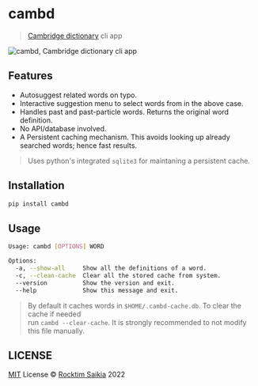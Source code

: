 # cambd

> [Cambridge dictionary](https://dictionary.cambridge.org) cli app

<img src="https://www.dropbox.com/s/1jydlxwzmj8e6po/demo.gif?raw=1" alt="cambd, Cambridge dictionary cli app" />

## Features

- Autosuggest related words on typo.
- Interactive suggestion menu to select words from in the above case.
- Handles past and past-particle words. Returns the original word definition.
- No API/database involved.
- A Persistent caching mechanism. This avoids looking up already searched words; hence fast results.

> Uses python's integrated `sqlite3` for maintaning a persistent cache.

## Installation

```sh
pip install cambd
```

## Usage

```sh
Usage: cambd [OPTIONS] WORD

Options:
  -a, --show-all     Show all the definitions of a word.
  -c, --clean-cache  Clear all the stored cache from system.
  --version          Show the version and exit.
  --help             Show this message and exit.
```

> By default it caches words in `$HOME/.cambd-cache.db`. To clear the cache if needed <br/> run `cambd --clear-cache`. It is strongly recommended to not modify this file manually.

## LICENSE

[MIT](./LICENSE) License &copy; [Rocktim Saikia](https://rocktimsaikia.com) 2022
